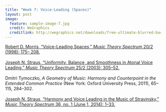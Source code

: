 ```yaml
---
title: "Week 7: Voice-Leading (Spaces)"
layout: post
image:
  feature: sample-image-7.jpg
  credit: WeGraphics
  creditlink: http://wegraphics.net/downloads/free-ultimate-blurred-background-pack/
---
```


[Robert D. Morris, “Voice-Leading Spaces,” *Music Theory Spectrum* 20/2 (1998): 175– 208.](https://www.dropbox.com/s/31eur6dfd1sr72e/Morris-Voice-Leading%20Spaces%20%281998%29.pdf?dl=0) 
<br><br>
[Joseph N. Straus, “Uniformity, Balance, and Smoothness in Atonal Voice Leading,” *Music Theory Spectrum* 25/2 (2003): 305–52.](https://www.dropbox.com/s/vi1fvd63ix8ziuh/Straus-Uniformity%2C%20Balance%2C%20and%20Smoothness%20in%20Atonal%20Voice%20Leading%20%282003%29.pdf?dl=0) 
<br><br>
Dmitri Tymoczko, *A Geometry of Music: Harmony and Counterpoint in the Extended Common Practice* (New York: Oxford University Press, 2011), 65–115, 284–302.
<br><br>
[Joseph N. Straus, “Harmony and Voice Leading in the Music of Stravinsky,” *Music Theory Spectrum* 36, no. 1 (June 1, 2014): 1–33.](https://www.dropbox.com/s/8cjoo0x01zh8hrr/Straus%20-%202014%20-%20Harmony%20and%20Voice%20Leading%20in%20the%20Music%20of%20Stravins2.pdf?dl=0)
